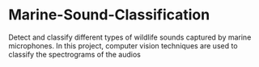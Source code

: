 # Marine-Sound-Classification

Detect and classify different types of wildlife sounds captured by marine microphones. In this project,
computer vision techniques are used to classify the spectrograms of the audios


